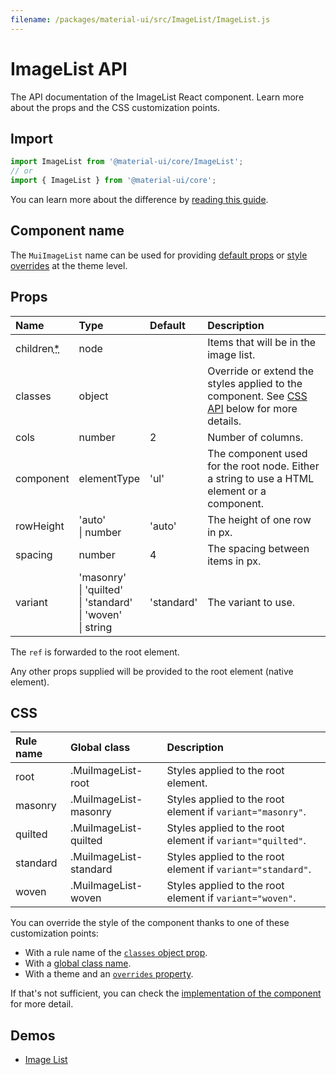 ```yaml
---
filename: /packages/material-ui/src/ImageList/ImageList.js
---
```


<!--- This documentation is automatically generated, do not try to edit it. -->

# ImageList API

<p class="description">The API documentation of the ImageList React component. Learn more about the props and the CSS customization points.</p>

## Import

```js
import ImageList from '@material-ui/core/ImageList';
// or
import { ImageList } from '@material-ui/core';
```

You can learn more about the difference by [reading this guide](/guides/minimizing-bundle-size/).



## Component name

The `MuiImageList` name can be used for providing [default props](/customization/globals/#default-props) or [style overrides](/customization/globals/#css) at the theme level.

## Props

| Name | Type | Default | Description |
|:-----|:-----|:--------|:------------|
| <span class="prop-name required">children<abbr title="required">*</abbr></span> | <span class="prop-type">node</span> |  | Items that will be in the image list. |
| <span class="prop-name">classes</span> | <span class="prop-type">object</span> |  | Override or extend the styles applied to the component. See [CSS API](#css) below for more details. |
| <span class="prop-name">cols</span> | <span class="prop-type">number</span> | <span class="prop-default">2</span> | Number of columns. |
| <span class="prop-name">component</span> | <span class="prop-type">elementType</span> | <span class="prop-default">'ul'</span> | The component used for the root node. Either a string to use a HTML element or a component. |
| <span class="prop-name">rowHeight</span> | <span class="prop-type">'auto'<br>&#124;&nbsp;number</span> | <span class="prop-default">'auto'</span> | The height of one row in px. |
| <span class="prop-name">spacing</span> | <span class="prop-type">number</span> | <span class="prop-default">4</span> | The spacing between items in px. |
| <span class="prop-name">variant</span> | <span class="prop-type">'masonry'<br>&#124;&nbsp;'quilted'<br>&#124;&nbsp;'standard'<br>&#124;&nbsp;'woven'<br>&#124;&nbsp;string</span> | <span class="prop-default">'standard'</span> | The variant to use. |

The `ref` is forwarded to the root element.

Any other props supplied will be provided to the root element (native element).

## CSS

| Rule name | Global class | Description |
|:-----|:-------------|:------------|
| <span class="prop-name">root</span> | <span class="prop-name">.MuiImageList-root</span> | Styles applied to the root element.
| <span class="prop-name">masonry</span> | <span class="prop-name">.MuiImageList-masonry</span> | Styles applied to the root element if `variant="masonry"`.
| <span class="prop-name">quilted</span> | <span class="prop-name">.MuiImageList-quilted</span> | Styles applied to the root element if `variant="quilted"`.
| <span class="prop-name">standard</span> | <span class="prop-name">.MuiImageList-standard</span> | Styles applied to the root element if `variant="standard"`.
| <span class="prop-name">woven</span> | <span class="prop-name">.MuiImageList-woven</span> | Styles applied to the root element if `variant="woven"`.

You can override the style of the component thanks to one of these customization points:

- With a rule name of the [`classes` object prop](/customization/components/#overriding-styles-with-classes).
- With a [global class name](/customization/components/#overriding-styles-with-global-class-names).
- With a theme and an [`overrides` property](/customization/globals/#css).

If that's not sufficient, you can check the [implementation of the component](https://github.com/mui-org/material-ui/blob/next/packages/material-ui/src/ImageList/ImageList.js) for more detail.

## Demos

- [Image List](/components/image-list/)

